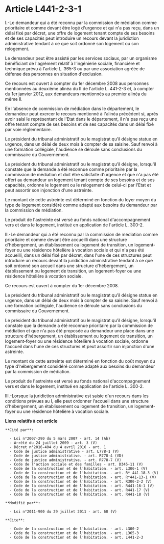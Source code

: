 # Article L441-2-3-1

I.-Le demandeur qui a été reconnu par la commission de médiation comme prioritaire et comme devant être logé d'urgence et qui
n'a pas reçu, dans un délai fixé par décret, une offre de logement tenant compte de ses besoins et de ses capacités peut
introduire un recours devant la juridiction administrative tendant à ce que soit ordonné son logement ou son relogement. 

Le demandeur peut être assisté par les services sociaux, par un organisme bénéficiant de l'agrément relatif à l'ingénierie
sociale, financière et technique prévu à l'article L. 365-3 ou par une association agréée de défense des personnes en
situation d'exclusion. 

Ce recours est ouvert à compter du 1er décembre 2008 aux personnes mentionnées au deuxième alinéa du II de l'article L.
441-2-3 et, à compter du 1er janvier 2012, aux demandeurs mentionnés au premier alinéa du même II. 

En l'absence de commission de médiation dans le département, le demandeur peut exercer le recours mentionné à l'alinéa
précédent si, après avoir saisi le représentant de l'Etat dans le département, il n'a pas reçu une offre tenant compte de ses
besoins et de ses capacités dans un délai fixé par voie réglementaire. 

Le président du tribunal administratif ou le magistrat qu'il désigne statue en urgence, dans un délai de deux mois à compter
de sa saisine. Sauf renvoi à une formation collégiale, l'audience se déroule sans conclusions du commissaire du
Gouvernement. 

Le président du tribunal administratif ou le magistrat qu'il désigne, lorsqu'il constate que la demande a été reconnue comme
prioritaire par la commission de médiation et doit être satisfaite d'urgence et que n'a pas été offert au demandeur un
logement tenant compte de ses besoins et de ses capacités, ordonne le logement ou le relogement de celui-ci par l'Etat et
peut assortir son injonction d'une astreinte. 

Le montant de cette astreinte est déterminé en fonction du loyer moyen du type de logement considéré comme adapté aux besoins
du demandeur par la commission de médiation. 

Le produit de l'astreinte est versé au fonds national d'accompagnement vers et dans le logement, institué en application de
l'article L. 300-2. 

II.-Le demandeur qui a été reconnu par la commission de médiation comme prioritaire et comme devant être accueilli dans une
structure d'hébergement, un établissement ou logement de transition, un logement-foyer ou une résidence hôtelière à vocation
sociale et qui n'a pas été accueilli, dans un délai fixé par décret, dans l'une de ces structures peut introduire un recours
devant la juridiction administrative tendant à ce que soit ordonné son accueil dans une structure d'hébergement, un
établissement ou logement de transition, un logement-foyer ou une résidence hôtelière à vocation sociale. 

Ce recours est ouvert à compter du 1er décembre 2008. 

Le président du tribunal administratif ou le magistrat qu'il désigne statue en urgence, dans un délai de deux mois à compter
de sa saisine. Sauf renvoi à une formation collégiale, l'audience se déroule sans conclusions du commissaire du
Gouvernement. 

Le président du tribunal administratif ou le magistrat qu'il désigne, lorsqu'il constate que la demande a été reconnue
prioritaire par la commission de médiation et que n'a pas été proposée au demandeur une place dans une structure
d'hébergement, un établissement ou logement de transition, un logement-foyer ou une résidence hôtelière à vocation sociale,
ordonne l'accueil dans l'une de ces structures et peut assortir son injonction d'une astreinte. 

Le montant de cette astreinte est déterminé en fonction du coût moyen du type d'hébergement considéré comme adapté aux
besoins du demandeur par la commission de médiation. 

Le produit de l'astreinte est versé au fonds national d'accompagnement vers et dans le logement, institué en application de
l'article L. 300-2. 

III.-Lorsque la juridiction administrative est saisie d'un recours dans les conditions prévues au I, elle peut ordonner
l'accueil dans une structure d'hébergement, un établissement ou logement de transition, un logement-foyer ou une résidence
hôtelière à vocation sociale.

**Liens relatifs à cet article**

	**Cité par**:

	  - Loi n°2007-290 du 5 mars 2007 - art. 14 (Ab)
	  - Arrêté du 24 juillet 2009 - art. 3 (V)
	  - Décret n°2016-404 du 4 avril 2016 - art. 1
	  - Code de justice administrative - art. L778-1 (V)
	  - Code de justice administrative. - art. R778-4 (VD)
	  - Code de justice administrative. - art. R778-7 (V)
	  - Code de l'action sociale et des familles - art. D345-11 (V)
	  - Code de la construction et de l'habitation. - art. L300-1 (V)
	  - Code de la construction et de l'habitation. - art. R* 441-18-3 (V)
	  - Code de la construction et de l'habitation. - art. R*441-13-1 (V)
	  - Code de la construction et de l'habitation. - art. R300-2-2 (V)
	  - Code de la construction et de l'habitation. - art. R441-16-1 (V)
	  - Code de la construction et de l'habitation. - art. R441-17 (V)
	  - Code de la construction et de l'habitation. - art. R441-18 (V)

	**Modifié par**:

	  - Loi n°2011-900 du 29 juillet 2011 - art. 60 (V)

	**Cite**:

	  - Code de la construction et de l'habitation. - art. L300-2
	  - Code de la construction et de l'habitation. - art. L365-3
	  - Code de la construction et de l'habitation. - art. L441-2-3
